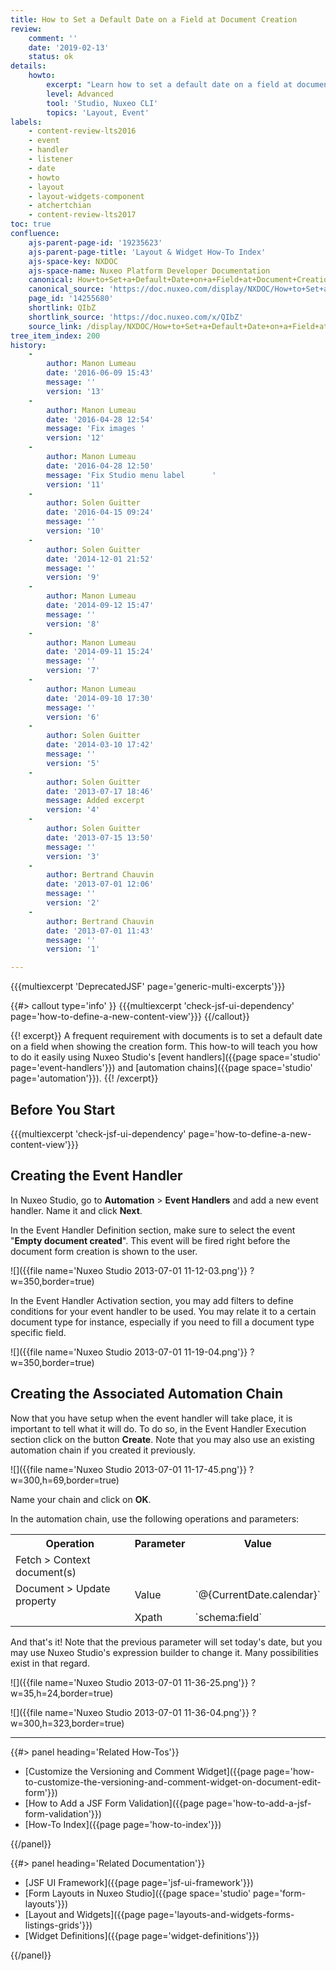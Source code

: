 ```yaml
---
title: How to Set a Default Date on a Field at Document Creation
review:
    comment: ''
    date: '2019-02-13'
    status: ok
details:
    howto:
        excerpt: "Learn how to set a default date on a field at document creation using Nuxeo Studio's  event handlers  and  automation chains."
        level: Advanced
        tool: 'Studio, Nuxeo CLI'
        topics: 'Layout, Event'
labels:
    - content-review-lts2016
    - event
    - handler
    - listener
    - date
    - howto
    - layout
    - layout-widgets-component
    - atchertchian
    - content-review-lts2017
toc: true
confluence:
    ajs-parent-page-id: '19235623'
    ajs-parent-page-title: 'Layout & Widget How-To Index'
    ajs-space-key: NXDOC
    ajs-space-name: Nuxeo Platform Developer Documentation
    canonical: How+to+Set+a+Default+Date+on+a+Field+at+Document+Creation
    canonical_source: 'https://doc.nuxeo.com/display/NXDOC/How+to+Set+a+Default+Date+on+a+Field+at+Document+Creation'
    page_id: '14255680'
    shortlink: QIbZ
    shortlink_source: 'https://doc.nuxeo.com/x/QIbZ'
    source_link: /display/NXDOC/How+to+Set+a+Default+Date+on+a+Field+at+Document+Creation
tree_item_index: 200
history:
    -
        author: Manon Lumeau
        date: '2016-06-09 15:43'
        message: ''
        version: '13'
    -
        author: Manon Lumeau
        date: '2016-04-28 12:54'
        message: 'Fix images '
        version: '12'
    -
        author: Manon Lumeau
        date: '2016-04-28 12:50'
        message: 'Fix Studio menu label      '
        version: '11'
    -
        author: Solen Guitter
        date: '2016-04-15 09:24'
        message: ''
        version: '10'
    -
        author: Solen Guitter
        date: '2014-12-01 21:52'
        message: ''
        version: '9'
    -
        author: Manon Lumeau
        date: '2014-09-12 15:47'
        message: ''
        version: '8'
    -
        author: Manon Lumeau
        date: '2014-09-11 15:24'
        message: ''
        version: '7'
    -
        author: Manon Lumeau
        date: '2014-09-10 17:30'
        message: ''
        version: '6'
    -
        author: Solen Guitter
        date: '2014-03-10 17:42'
        message: ''
        version: '5'
    -
        author: Solen Guitter
        date: '2013-07-17 18:46'
        message: Added excerpt
        version: '4'
    -
        author: Solen Guitter
        date: '2013-07-15 13:50'
        message: ''
        version: '3'
    -
        author: Bertrand Chauvin
        date: '2013-07-01 12:06'
        message: ''
        version: '2'
    -
        author: Bertrand Chauvin
        date: '2013-07-01 11:43'
        message: ''
        version: '1'

---
```

{{{multiexcerpt 'DeprecatedJSF' page='generic-multi-excerpts'}}}

{{#> callout type='info' }}
{{{multiexcerpt 'check-jsf-ui-dependency' page='how-to-define-a-new-content-view'}}}
{{/callout}}

{{! excerpt}}
A frequent requirement with documents is to set a default date on a field when showing the creation form. This how-to will teach you how to do it easily using Nuxeo Studio's [event handlers]({{page space='studio' page='event-handlers'}}) and [automation chains]({{page space='studio' page='automation'}}).
{{! /excerpt}}

## Before You Start

{{{multiexcerpt 'check-jsf-ui-dependency' page='how-to-define-a-new-content-view'}}}

## Creating the Event Handler

In Nuxeo Studio, go to **Automation** > **Event Handlers** and add a new event handler. Name it and click **Next**.

In the Event Handler Definition section, make sure to select the event "**Empty document created**". This event will be fired right before the document form creation is shown to the user.

![]({{file name='Nuxeo Studio 2013-07-01 11-12-03.png'}} ?w=350,border=true)

In the Event Handler Activation section, you may add filters to define conditions for your event handler to be used. You may relate it to a certain document type for instance, especially if you need to fill a document type specific field.

![]({{file name='Nuxeo Studio 2013-07-01 11-19-04.png'}} ?w=350,border=true)

## Creating the Associated Automation Chain

Now that you have setup when the event handler will take place, it is important to tell what it will do. To do so, in the Event Handler Execution section click on the button **Create**. Note that you may also use an existing automation chain if you created it previously.

![]({{file name='Nuxeo Studio 2013-07-01 11-17-45.png'}} ?w=300,h=69,border=true)

Name your chain and click on **OK**.

In the automation chain, use the following operations and parameters:

<div class="table-scroll">
<table class="hover">
<tbody>
<tr>
<th colspan="1">Operation</th>
<th colspan="1">Parameter</th>
<th colspan="1">Value</th>
</tr>
<tr>
<td colspan="1">Fetch > Context document(s)</td>
<td colspan="1">&nbsp;</td>
<td colspan="1">&nbsp;</td>
</tr>
<tr>
<td colspan="1">Document > Update property</td>
<td colspan="1">Value</td>
<td colspan="1">`@{CurrentDate.calendar}`</td>
</tr>
<tr>
<td colspan="1">&nbsp;</td>
<td colspan="1">Xpath</td>
<td colspan="1">`schema:field`</td>
</tr>
</tbody>
</table>
</div>

And that's it! Note that the previous parameter will set today's date, but you may use Nuxeo Studio's expression builder to change it. Many possibilities exist in that regard.

![]({{file name='Nuxeo Studio 2013-07-01 11-36-25.png'}} ?w=35,h=24,border=true)

![]({{file name='Nuxeo Studio 2013-07-01 11-36-04.png'}} ?w=300,h=323,border=true)

* * *

<div class="row" data-equalizer data-equalize-on="medium"><div class="column medium-6">{{#> panel heading='Related How-Tos'}}

- [Customize the Versioning and Comment Widget]({{page page='how-to-customize-the-versioning-and-comment-widget-on-document-edit-form'}})
- [How to Add a JSF Form Validation]({{page page='how-to-add-a-jsf-form-validation'}})
- [How-To Index]({{page page='how-to-index'}})

{{/panel}}</div><div class="column medium-6">{{#> panel heading='Related Documentation'}}

- [JSF UI Framework]({{page page='jsf-ui-framework'}})
- [Form Layouts in Nuxeo Studio]({{page space='studio' page='form-layouts'}})
- [Layout and Widgets]({{page page='layouts-and-widgets-forms-listings-grids'}})
- [Widget Definitions]({{page page='widget-definitions'}})

{{/panel}}</div></div>
